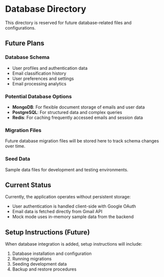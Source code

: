 # Database Directory

This directory is reserved for future database-related files and configurations.

## Future Plans

### Database Schema
- User profiles and authentication data
- Email classification history
- User preferences and settings
- Email processing analytics

### Potential Database Options
- **MongoDB**: For flexible document storage of emails and user data
- **PostgreSQL**: For structured data and complex queries
- **Redis**: For caching frequently accessed emails and session data

### Migration Files
Future database migration files will be stored here to track schema changes over time.

### Seed Data
Sample data files for development and testing environments.

## Current Status
Currently, the application operates without persistent storage:
- User authentication is handled client-side with Google OAuth
- Email data is fetched directly from Gmail API
- Mock mode uses in-memory sample data from the backend

## Setup Instructions (Future)
When database integration is added, setup instructions will include:
1. Database installation and configuration
2. Running migrations
3. Seeding development data
4. Backup and restore procedures